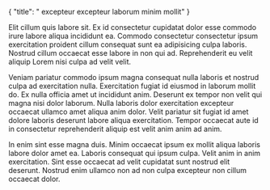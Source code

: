 {
  "title": " excepteur excepteur laborum minim mollit"
}

Elit cillum quis labore sit. Ex id consectetur cupidatat dolor esse commodo irure labore aliqua incididunt ea. Commodo consectetur consectetur ipsum exercitation proident cillum consequat sunt ea adipisicing culpa laboris. Nostrud cillum occaecat esse labore in non qui ad. Reprehenderit eu velit aliquip Lorem nisi culpa ad velit velit.

Veniam pariatur commodo ipsum magna consequat nulla laboris et nostrud culpa ad exercitation nulla. Exercitation fugiat id eiusmod in laborum mollit do. Ex nulla officia amet ut incididunt anim. Deserunt ex tempor non velit qui magna nisi dolor laborum. Nulla laboris dolor exercitation excepteur occaecat ullamco amet aliqua anim dolor. Velit pariatur sit fugiat id amet dolore laboris deserunt labore aliqua exercitation. Tempor occaecat aute id in consectetur reprehenderit aliquip est velit anim anim ad anim.

In enim sint esse magna duis. Minim occaecat ipsum ex mollit aliqua laboris labore dolor amet ea. Laboris consequat qui ipsum culpa. Velit anim in anim exercitation. Sint esse occaecat ad velit cupidatat sunt nostrud elit deserunt. Nostrud enim ullamco non ad non culpa excepteur non cillum occaecat dolor.